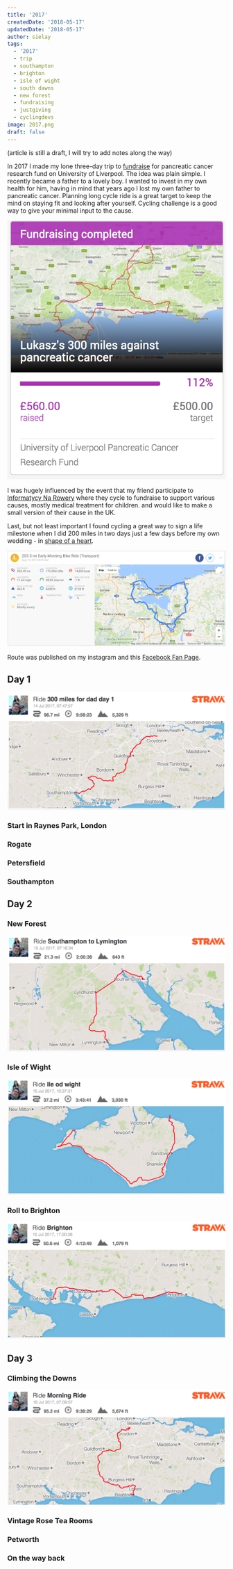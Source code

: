```yaml
---
title: '2017'
createdDate: '2018-05-17'
updatedDate: '2018-05-17'
author: sielay
tags:
  - '2017'
  - trip
  - southampton
  - brighton
  - isle of wight
  - south dawns
  - new forest
  - fundraising
  - justgiving
  - cyclingdevs
image: 2017.png
draft: false
---
```


(article is still a draft, I will try to add notes along the way)

In 2017 I made my lone three-day trip to [fundraise](https://www.justgiving.com/fundraising/300mfordad) for pancreatic cancer research fund on University of Liverpool.
The idea was plain simple. I recently became a father to a lovely boy. I wanted to invest in my own health for him,
having in mind that years ago I lost my own father to pancreatic cancer. Planning long cycle ride is a great target
to keep the mind on staying fit and looking after yourself. Cycling challenge is a good way to give your minimal input
to the cause.

![2017 Fundrising 300MilesForDad](./2017.png)

I was hugely influenced by the event that my friend participate to [Informatycy Na Rowery](http://informatycynarowery.pl/) where they cycle to fundraise
to support various causes, mostly medical treatment for children. and would like to make a small version of their
cause in the UK.

Last, but not least important I found cycling a great way to sign a life milestone when I did 200 miles in two days
just a few days before my own wedding - in [shape of a heart](https://www.endomondo.com/users/4516509/workouts/2292226860).

![2013 Cycling before wedding](./2013.png)

Route was published on my instagram and this [Facebook Fan Page](https://www.facebook.com/300milesfordad/).

## Day 1

![2017 300miles for data day 1](./2017-1.png)

### Start in Raynes Park, London

<div><instagram-embed url='https://www.instagram.com/p/BWhJATTlMS7/' maxWidth={320} hideCaption={false} containerTagName='div'/></div>

### Rogate

<div><instagram-embed url='https://www.instagram.com/p/BWh-QI_lPDd/' maxWidth={320} hideCaption={false} containerTagName='div'/></div>

### Petersfield

<div><instagram-embed url='https://www.instagram.com/p/BWiBJCOl6ZI/' maxWidth={320} hideCaption={false} containerTagName='div'/></div>

### Southampton

<div><instagram-embed url='https://www.instagram.com/p/BWisgrOFP7r/' maxWidth={320} hideCaption={false} containerTagName='div'/></div>

## Day 2

### New Forest

![2017 300miles for data day 2 new forest](./2017-2.png)

<div><instagram-embed url='https://instagram.com/p/BWj9GGrlIh7' maxWidth={320} hideCaption={false} containerTagName='div'/></div>

### Isle of Wight

![2017 300miles for data day 2 isle of wight](./2017-3.png)

<div><instagram-embed url='https://instagram.com/p/BWkSv9Plc9z' maxWidth={320} hideCaption={false} containerTagName='div'/></div>

<div><instagram-embed url='https://instagram.com/p/BWkreUqFj9s' maxWidth={320} hideCaption={false} containerTagName='div'/></div>

### Roll to Brighton

![2017 300miles for data day 2 portsmouth to brigton](./2017-4.png)

<div><instagram-embed url='https://instagram.com/p/BWlLZ6MlX2g' maxWidth={320} hideCaption={false} containerTagName='div'/></div>

## Day 3

### Climbing the Downs

![2017 300miles for data day 3 dawns and surrey hills](./2017-5.png)

<div><instagram-embed url='https://instagram.com/p/BWmYVE1l2No' maxWidth={320} hideCaption={false} containerTagName='div'/></div>

<div><instagram-embed url='https://instagram.com/p/BWmvQpJFlR1' maxWidth={320} hideCaption={false} containerTagName='div'/></div>

### Vintage Rose Tea Rooms

<div><instagram-embed url='https://instagram.com/p/BWmvRgSlivi' maxWidth={320} hideCaption={false} containerTagName='div'/></div>

### Petworth

<div><instagram-embed url='https://instagram.com/p/BWm1HjYFUgg' maxWidth={320} hideCaption={false} containerTagName='div'/></div>

### On the way back

<div><instagram-embed url='https://instagram.com/p/BWnY_WJFJXO' maxWidth={320} hideCaption={false} containerTagName='div'/></div>
